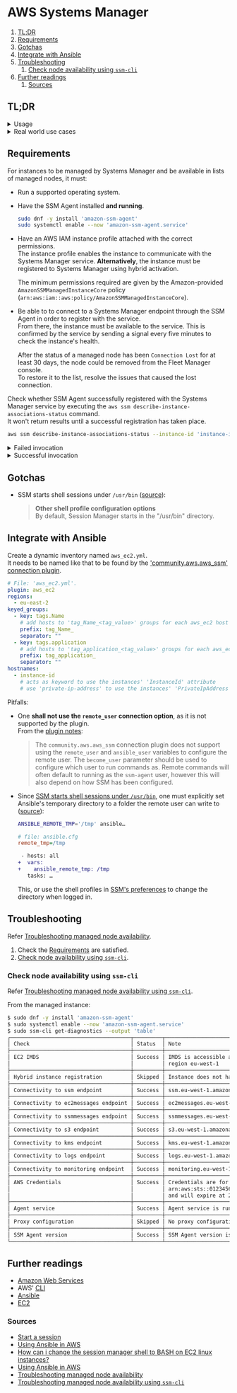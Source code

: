 # AWS Systems Manager

1. [TL;DR](#tldr)
1. [Requirements](#requirements)
1. [Gotchas](#gotchas)
1. [Integrate with Ansible](#integrate-with-ansible)
1. [Troubleshooting](#troubleshooting)
   1. [Check node availability using `ssm-cli`](#check-node-availability-using-ssm-cli)
1. [Further readings](#further-readings)
   1. [Sources](#sources)

## TL;DR

<details>
  <summary>Usage</summary>

```sh
# Get connection statuses.
aws ssm get-connection-status --target 'instance-id'

# Start sessions.
aws ssm start-session --target 'instance-id'

# Run commands.
aws ssm start-session \
  --target 'instance-id' \
  --document-name 'CustomCommandSessionDocument' \
  --parameters '{"logpath":["/var/log/amazon/ssm/amazon-ssm-agent.log"]}'
aws ssm send-command \
  --instance-ids 'i-0123456789abcdef0' \
  --document-name 'AWS-RunShellScript' \
  --parameters "commands="echo 'hallo'"

# Wait for commands execution.
aws ssm wait command-executed --instance-id 'i-0123456789abcdef0' --command-id 'abcdef01-2345-abcd-6789-abcdef012345'

# Get commands results.
aws ssm get-command-invocation --instance-id 'i-0123456789abcdef0' --command-id 'abcdef01-2345-abcd-6789-abcdef012345'
aws ssm get-command-invocation \
  --instance-id 'i-0123456789abcdef0' --command-id 'abcdef01-2345-abcd-6789-abcdef012345' \
  --query '{"status": Status, "rc": ResponseCode, "stdout": StandardOutputContent, "stderr": StandardErrorContent}'
```

</details>
<details>
  <summary>Real world use cases</summary>

Also check out the [snippets].

```sh
# Connect to instances if they are available.
instance_id='i-08fc83ad07487d72f' \
&& eval $(aws ssm get-connection-status --target "$instance_id" --query "Status=='connected'" --output 'text') \
&& aws ssm start-session --target "$instance_id" \
|| (echo "instance ${instance_id} not available" >&2 && false)

# Run commands and get their output.
instance_id='i-0915612f182914822' \
&& command_id=$(aws ssm send-command --instance-ids "$instance_id" \
  --document-name 'AWS-RunShellScript' --parameters 'commands="echo hallo"' \
  --query 'Command.CommandId' --output 'text') \
&& aws ssm wait command-executed --command-id "$command_id" --instance-id "$instance_id" \
&& aws ssm get-command-invocation --command-id "$command_id" --instance-id "$instance_id" \
  --query '{"status": Status, "rc": ResponseCode, "stdout": StandardOutputContent, "stderr": StandardErrorContent}'
```

</details>

## Requirements

For instances to be managed by Systems Manager and be available in lists of managed nodes, it must:

- Run a supported operating system.
- Have the SSM Agent installed **and running**.

  ```sh
  sudo dnf -y install 'amazon-ssm-agent'
  sudo systemctl enable --now 'amazon-ssm-agent.service'
  ```

- Have an AWS IAM instance profile attached with the correct permissions.<br/>
  The instance profile enables the instance to communicate with the Systems Manager service.
  **Alternatively**, the instance must be registered to Systems Manager using hybrid activation.

  The minimum permissions required are given by the Amazon-provided `AmazonSSMManagedInstanceCore` policy
  (`arn:aws:iam::aws:policy/AmazonSSMManagedInstanceCore`).

- Be able to to connect to a Systems Manager endpoint through the SSM Agent in order to register with the service.<br/>
  From there, the instance must be available to the service. This is confirmed by the service by sending a signal every
  five minutes to check the instance's health.

  After the status of a managed node has been `Connection Lost` for at least 30 days, the node could be removed from the
  Fleet Manager console.<br/>
  To restore it to the list, resolve the issues that caused the lost connection.

Check whether SSM Agent successfully registered with the Systems Manager service by executing the `aws ssm
describe-instance-associations-status` command.<br/>
It won't return results until a successful registration has taken place.

```sh
aws ssm describe-instance-associations-status --instance-id 'instance-id'
```

<details>
  <summary>Failed invocation</summary>

```json
{
  "InstanceAssociationStatusInfos": []
}
```

</details>
<details>
  <summary>Successful invocation</summary>

```json
{
  "InstanceAssociationStatusInfos": [
    {
      "AssociationId": "51f0ed7e-c236-4c34-829d-e8f2a7a3bb4a",
      "Name": "AWS-GatherSoftwareInventory",
      "DocumentVersion": "1",
      "AssociationVersion": "2",
      "InstanceId": "i-0123456789abcdef0",
      "ExecutionDate": "2024-04-22T14:41:37.313000+02:00",
      "Status": "Success",
      "ExecutionSummary": "1 out of 1 plugin processed, 1 success, 0 failed, 0 timedout, 0 skipped. ",
      "AssociationName": "InspectorInventoryCollection-do-not-delete"
    },
    …
  ]
}
```

</details>

## Gotchas

- SSM starts shell sessions under `/usr/bin`
  ([source][how can i change the session manager shell to bash on ec2 linux instances?]):

  > **Other shell profile configuration options**<br/>
  > By default, Session Manager starts in the "/usr/bin" directory.

## Integrate with Ansible

Create a dynamic inventory named `aws_ec2.yml`.<br/>
It needs to be named like that to be found by the
['community.aws.aws_ssm' connection plugin][community.aws.aws_ssm connection].

```yml
# File: 'aws_ec2.yml'.
plugin: aws_ec2
regions:
  - eu-east-2
keyed_groups:
  - key: tags.Name
    # add hosts to 'tag_Name_<tag_value>' groups for each aws_ec2 host's 'Tags.Name' attribute
    prefix: tag_Name_
    separator: ""
  - key: tags.application
    # add hosts to 'tag_application_<tag_value>' groups for each aws_ec2 host's 'Tags.application' attribute
    prefix: tag_application_
    separator: ""
hostnames:
  - instance-id
    # acts as keyword to use the instances' 'InstanceId' attribute
    # use 'private-ip-address' to use the instances' 'PrivateIpAddress' attribute instead
```

Pitfalls:

- One **shall not use the `remote_user` connection option**, as it is not supported by the plugin.<br/>
  From the [plugin notes][aws_ssm connection plugin notes]:

  > The `community.aws.aws_ssm` connection plugin does not support using the `remote_user` and `ansible_user` variables
  > to configure the remote user.  The ``become_user`` parameter should be used to configure which user to run commands
  > as. Remote commands will often default to running as the `ssm-agent` user, however this will also depend on how SSM
  > has been configured.

- Since [SSM starts shell sessions under `/usr/bin`][gotchas], one must explicitly set Ansible's temporary directory to
  a folder the remote user can write to ([source][ansible temp dir change]):

  ```sh
  ANSIBLE_REMOTE_TMP='/tmp' ansible…
  ```

  ```ini
  # file: ansible.cfg
  remote_tmp=/tmp
  ```

  ```diff
   - hosts: all
  +  vars:
  +    ansible_remote_tmp: /tmp
     tasks: …
  ```

  This, or use the shell profiles in [SSM's preferences][session manager preferences] to change the directory when
  logged in.

## Troubleshooting

Refer [Troubleshooting managed node availability].

1. Check the [Requirements] are satisfied.
1. [Check node availability using `ssm-cli`][check node availability using ssm-cli].

### Check node availability using `ssm-cli`

Refer
[Troubleshooting managed node availability using `ssm-cli`][troubleshooting managed node availability using ssm-cli].

From the managed instance:

```sh
$ sudo dnf -y install 'amazon-ssm-agent'
$ sudo systemctl enable --now 'amazon-ssm-agent.service'
$ sudo ssm-cli get-diagnostics --output 'table'
┌──────────────────────────────────────┬─────────┬─────────────────────────────────────────────────────────────────────┐
│ Check                                │ Status  │ Note                                                                │
├──────────────────────────────────────┼─────────┼─────────────────────────────────────────────────────────────────────┤
│ EC2 IMDS                             │ Success │ IMDS is accessible and has instance id i-0123456789abcdef0 in       │
│                                      │         │ region eu-west-1                                                    │
├──────────────────────────────────────┼─────────┼─────────────────────────────────────────────────────────────────────┤
│ Hybrid instance registration         │ Skipped │ Instance does not have hybrid registration                          │
├──────────────────────────────────────┼─────────┼─────────────────────────────────────────────────────────────────────┤
│ Connectivity to ssm endpoint         │ Success │ ssm.eu-west-1.amazonaws.com is reachable                            │
├──────────────────────────────────────┼─────────┼─────────────────────────────────────────────────────────────────────┤
│ Connectivity to ec2messages endpoint │ Success │ ec2messages.eu-west-1.amazonaws.com is reachable                    │
├──────────────────────────────────────┼─────────┼─────────────────────────────────────────────────────────────────────┤
│ Connectivity to ssmmessages endpoint │ Success │ ssmmessages.eu-west-1.amazonaws.com is reachable                    │
├──────────────────────────────────────┼─────────┼─────────────────────────────────────────────────────────────────────┤
│ Connectivity to s3 endpoint          │ Success │ s3.eu-west-1.amazonaws.com is reachable                             │
├──────────────────────────────────────┼─────────┼─────────────────────────────────────────────────────────────────────┤
│ Connectivity to kms endpoint         │ Success │ kms.eu-west-1.amazonaws.com is reachable                            │
├──────────────────────────────────────┼─────────┼─────────────────────────────────────────────────────────────────────┤
│ Connectivity to logs endpoint        │ Success │ logs.eu-west-1.amazonaws.com is reachable                           │
├──────────────────────────────────────┼─────────┼─────────────────────────────────────────────────────────────────────┤
│ Connectivity to monitoring endpoint  │ Success │ monitoring.eu-west-1.amazonaws.com is reachable                     │
├──────────────────────────────────────┼─────────┼─────────────────────────────────────────────────────────────────────┤
│ AWS Credentials                      │ Success │ Credentials are for                                                 │
│                                      │         │ arn:aws:sts::012345678901:assumed-role/managed/i-0123456789abcdef0  │
│                                      │         │ and will expire at 2024-04-22 18:19:48 +0000 UTC                    │
├──────────────────────────────────────┼─────────┼─────────────────────────────────────────────────────────────────────┤
│ Agent service                        │ Success │ Agent service is running and is running as expected user            │
├──────────────────────────────────────┼─────────┼─────────────────────────────────────────────────────────────────────┤
│ Proxy configuration                  │ Skipped │ No proxy configuration detected                                     │
├──────────────────────────────────────┼─────────┼─────────────────────────────────────────────────────────────────────┤
│ SSM Agent version                    │ Success │ SSM Agent version is 3.3.131.0 which is the latest version          │
└──────────────────────────────────────┴─────────┴─────────────────────────────────────────────────────────────────────┘
```

## Further readings

- [Amazon Web Services]
- AWS' [CLI]
- [Ansible]
- [EC2]

### Sources

- [Start a session]
- [Using Ansible in AWS]
- [How can i change the session manager shell to BASH on EC2 linux instances?]
- [Using Ansible in AWS]
- [Troubleshooting managed node availability]
- [Troubleshooting managed node availability using `ssm-cli`][troubleshooting managed node availability using ssm-cli]

<!--
  Reference
  ═╬═Time══
  -->

<!-- In-article sections -->
[check node availability using ssm-cli]: #check-node-availability-using-ssm-cli
[gotchas]: #gotchas
[requirements]: #requirements

<!-- Knowledge base -->
[ansible]: ../../ansible.md
[amazon web services]: README.md
[cli]: cli.md
[ec2]: ec2.md
[snippets]: ../../../snippets/aws.fish

<!-- Upstream -->
[aws_ssm connection plugin notes]: https://docs.ansible.com/ansible/latest/collections/community/aws/aws_ssm_connection.html#notes
[community.aws.aws_ssm connection]: https://docs.ansible.com/ansible/latest/collections/community/aws/aws_ssm_connection.html
[session manager preferences]: https://console.aws.amazon.com/systems-manager/session-manager/preferences
[start a session]: https://docs.aws.amazon.com/systems-manager/latest/userguide/session-manager-working-with-sessions-start.html
[troubleshooting managed node availability using ssm-cli]: https://docs.aws.amazon.com/systems-manager/latest/userguide/ssm-cli.html
[troubleshooting managed node availability]: https://docs.aws.amazon.com/systems-manager/latest/userguide/troubleshooting-managed-instances.html

<!-- Others -->
[ansible temp dir change]: https://devops.stackexchange.com/questions/10703/ansible-temp-dir-change
[how can i change the session manager shell to bash on ec2 linux instances?]: https://repost.aws/knowledge-center/ssm-session-manager-change-shell
[using ansible in aws]: https://rhuaridh.co.uk/blog/ansible-in-aws.html
